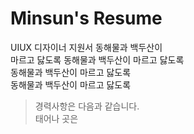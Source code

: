 # Minsun's Resume
UIUX 디자이너 지원서
동해물과 백두산이  
 마르고 닳도록
동해물과 백두산이 마르고 닳도록  
동해물과 백두산이 마르고 닳도록  
동해물과 백두산이 마르고 닳도록  

> 경력사항은 다음과 같습니다.  
태어나 곳은  